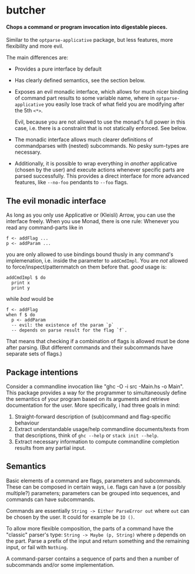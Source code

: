 # butcher

#### Chops a command or program invocation into digestable pieces.

Similar to the `optparse-applicative` package, but less features,
more flexibility and more evil.

The main differences are:

* Provides a pure interface by default

* Has clearly defined semantics, see the section below.

* Exposes an evil monadic interface, which allows for much nicer binding of
  command part results to some variable name, where in `optparse-applicative`
  you easily lose track of what field you are modifying after the 5th `<*>`.

    Evil, because you are not allowed to use the monad's full power in this
    case, i.e. there is a constraint that is not statically enforced.
    See below.

* The monadic interface allows much clearer definitions of commandparses
  with (nested) subcommands. No pesky sum-types are necessary.

* Additionally, it is possible to wrap everything in _another_ applicative
  (chosen by the user) and execute actions whenever specific parts are
  parsed successfully. This provides a direct interface for more advanced
  features, like `--no-foo` pendants to `--foo` flags.

## The evil monadic interface

As long as you only use Applicative or (Kleisli) Arrow, you can use the
interface freely. When you use Monad, there is one rule: Whenever you read
any command-parts like in

~~~~
f <- addFlag ...
p <- addParam ...
~~~~

you are only allowed to use bindings bound thusly in any command's
implemenation, i.e. inside the parameter to `addCmdImpl`. You are _not_
allowed to force/inspect/patternmatch on them before that. _good_ usage is:

~~~~
addCmdImpl $ do
  print x
  print y
~~~~

while _bad_ would be

~~~~
f <- addFlag
when f $ do
  p <- addParam
  -- evil: the existence of the param `p`
  -- depends on parse result for the flag `f`.
~~~~

That means that checking if a combination of flags is allowed must be done
after parsing. (But different commands and their subcommands have separate
sets of flags.)

## Package intentions

Consider a commandline invocation like "ghc -O -i src -Main.hs -o Main". This
package provides a way for the programmer to simultaneously define the
semantics of your program based on its arguments and retrieve documentation
for the user. More specifically, i had three goals in mind:

1. Straight-forward description of (sub)command and flag-specific behaviour
2. Extract understandable usage/help commandline documents/texts from that
   descriptions, think of `ghc --help` or `stack init --help`.
3. Extract necessary information to compute commandline completion results
   from any partial input.

## Semantics

Basic elements of a command are flags, parameters and subcommands. These can
be composed in certain ways, i.e. flags can have a (or possibly multiple?)
parameters; parameters can be grouped into sequences, and commands can have
subcommands.

Commands are essentially `String -> Either ParseError out` where `out` can
be chosen by the user. It could for example be `IO ()`.

To allow more flexible composition, the parts of a command have the "classic"
parser's type: `String -> Maybe (p, String)` where `p` depends on the part.
Parse a prefix of the input and return something and the remaining input, or
fail with `Nothing`.

A command-parser contains a sequence of parts and then a number of subcommands
and/or some implementation. 
